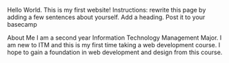 Hello World. This is my first website!
Instructions: rewrite this page by adding a few sentences about yourself. Add a heading. Post it to your basecamp

About Me
I am a second year Information Technology Management Major. I am new to ITM and this is my first time taking a web development course. I hope to gain a foundation in web development and design from this course.
